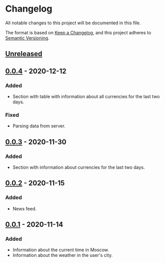 # Changelog
All notable changes to this project will be documented in this file.

The format is based on [Keep a Changelog](https://keepachangelog.com/en/1.0.0/),
and this project adheres to [Semantic Versioning](https://semver.org/spec/v2.0.0.html).

## [Unreleased]

## [0.0.4] - 2020-12-12
### Added
- Section with table with information about all currencies for the last two days.
### Fixed
- Parsing data from server.

## [0.0.3] - 2020-11-30
### Added
- Section with information about currencies for the last two days.

## [0.0.2] - 2020-11-15
### Added
- News feed.

## [0.0.1] - 2020-11-14
### Added
- Information about the current time in Moscow.
- Information about the weather in the user's city.



[Unreleased]: https://github.com/KathrinShpigel/Currency-Informant/tree/dev
[0.0.1]: https://github.com/KathrinShpigel/Currency-Informant/commits/dev
[0.0.2]: https://github.com/KathrinShpigel/Currency-Informant/commits/dev
[0.0.3]: https://github.com/KathrinShpigel/Currency-Informant/commits/dev
[0.0.4]: https://github.com/KathrinShpigel/Currency-Informant/commits/dev
